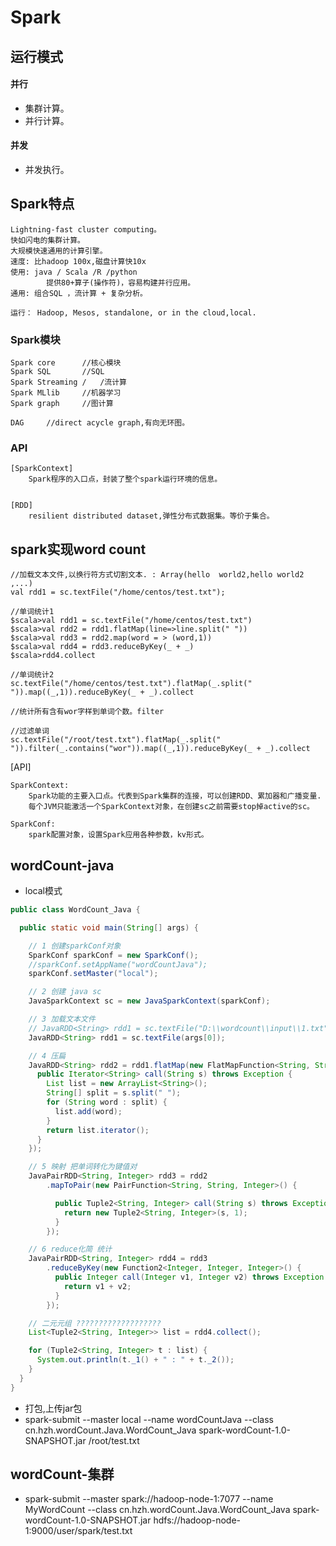 # Spark

## 运行模式

#### 并行

* 集群计算。
* 并行计算。

#### 并发

* 并发执行。

## Spark特点

	Lightning-fast cluster computing。
	快如闪电的集群计算。
	大规模快速通用的计算引擎。
	速度:	比hadoop 100x,磁盘计算快10x
	使用:	java / Scala /R /python
			提供80+算子(操作符)，容易构建并行应用。
	通用:	组合SQL ，流计算 + 复杂分析。

	运行：	Hadoop, Mesos, standalone, or in the cloud,local.

### Spark模块

	Spark core		//核心模块
	Spark SQL		//SQL
	Spark Streaming	/	/流计算
	Spark MLlib		//机器学习
	Spark graph		//图计算

	DAG		//direct acycle graph,有向无环图。

### API

	[SparkContext]
		Spark程序的入口点，封装了整个spark运行环境的信息。
	

	[RDD]
		resilient distributed dataset,弹性分布式数据集。等价于集合。
		
		
## spark实现word count

	//加载文本文件,以换行符方式切割文本. : Array(hello  world2,hello world2 ,...)
	val rdd1 = sc.textFile("/home/centos/test.txt");

	//单词统计1
	$scala>val rdd1 = sc.textFile("/home/centos/test.txt")
	$scala>val rdd2 = rdd1.flatMap(line=>line.split(" "))
	$scala>val rdd3 = rdd2.map(word = > (word,1))
	$scala>val rdd4 = rdd3.reduceByKey(_ + _)
	$scala>rdd4.collect

	//单词统计2
	sc.textFile("/home/centos/test.txt").flatMap(_.split(" ")).map((_,1)).reduceByKey(_ + _).collect

	//统计所有含有wor字样到单词个数。filter

	//过滤单词
	sc.textFile("/root/test.txt").flatMap(_.split(" ")).filter(_.contains("wor")).map((_,1)).reduceByKey(_ + _).collect



[API]

	SparkContext:
		Spark功能的主要入口点。代表到Spark集群的连接，可以创建RDD、累加器和广播变量.
		每个JVM只能激活一个SparkContext对象，在创建sc之前需要stop掉active的sc。
	
	SparkConf:
		spark配置对象，设置Spark应用各种参数，kv形式。
## wordCount-java

* local模式 

``` java
public class WordCount_Java {

  public static void main(String[] args) {

    // 1 创建sparkConf对象
    SparkConf sparkConf = new SparkConf();
    //sparkConf.setAppName("wordCountJava");
    sparkConf.setMaster("local");

    // 2 创建 java sc
    JavaSparkContext sc = new JavaSparkContext(sparkConf);

    // 3 加载文本文件
    // JavaRDD<String> rdd1 = sc.textFile("D:\\wordcount\\input\\1.txt");
    JavaRDD<String> rdd1 = sc.textFile(args[0]);

    // 4 压扁
    JavaRDD<String> rdd2 = rdd1.flatMap(new FlatMapFunction<String, String>() {
      public Iterator<String> call(String s) throws Exception {
        List list = new ArrayList<String>();
        String[] split = s.split(" ");
        for (String word : split) {
          list.add(word);
        }
        return list.iterator();
      }
    });

    // 5 映射 把单词转化为键值对
    JavaPairRDD<String, Integer> rdd3 = rdd2
        .mapToPair(new PairFunction<String, String, Integer>() {

          public Tuple2<String, Integer> call(String s) throws Exception {
            return new Tuple2<String, Integer>(s, 1);
          }
        });

    // 6 reduce化简 统计
    JavaPairRDD<String, Integer> rdd4 = rdd3
        .reduceByKey(new Function2<Integer, Integer, Integer>() {
          public Integer call(Integer v1, Integer v2) throws Exception {
            return v1 + v2;
          }
        });

    // 二元元组 ???????????????????
    List<Tuple2<String, Integer>> list = rdd4.collect();

    for (Tuple2<String, Integer> t : list) {
      System.out.println(t._1() + " : " + t._2());
    }
  }
}
``` 
* 打包,上传jar包
* spark-submit --master local --name wordCountJava --class cn.hzh.wordCount.Java.WordCount_Java spark-wordCount-1.0-SNAPSHOT.jar /root/test.txt

## wordCount-集群

* spark-submit  --master spark://hadoop-node-1:7077 --name MyWordCount --class cn.hzh.wordCount.Java.WordCount_Java spark-wordCount-1.0-SNAPSHOT.jar hdfs://hadoop-node-1:9000/user/spark/test.txt
	

